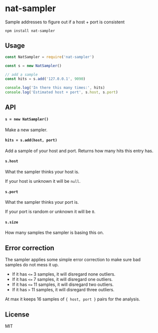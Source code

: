 # nat-sampler

Sample addresses to figure out if a host + port is consistent

```
npm install nat-sampler
```

## Usage

``` js
const NatSampler = require('nat-sampler')

const s = new NatSampler()

// add a sample
const hits = s.add('127.0.0.1', 9090)

console.log('In there this many times:', hits)
console.log('Estimated host + port', s.host, s.port)
```

## API

#### `s = new NatSampler()`

Make a new sampler.

#### `hits = s.add(host, port)`

Add a sample of your host and port.
Returns how many hits this entry has.

#### `s.host`

What the sampler thinks your host is.

If your host is unknown it will be `null`.

#### `s.port`

What the sampler thinks your port is.

If your port is random or unknown it will be `0`.

#### `s.size`

How many samples the sampler is basing this on.

## Error correction

The sampler applies some simple error correction to make sure bad samples do not mess it up.

* If it has `<=` 3 samples, it will disregard none outliers.
* If it has `<=` 7 samples, it will disregard one outliers.
* If it has `<=` 11 samples, it will disregard two outliers.
* If it has `>` 11 samples, it will disregard three outliers.

At max it keeps 16 samples of `{ host, port }` pairs for the analysis.

## License

MIT
